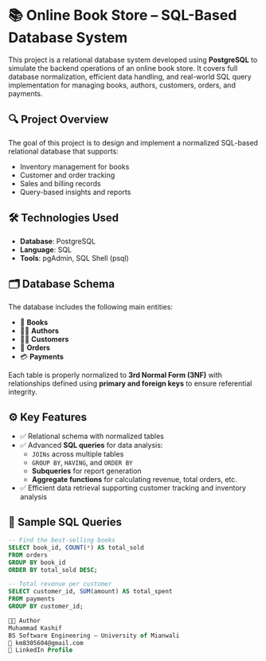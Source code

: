 # 📚 Online Book Store – SQL-Based Database System

This project is a relational database system developed using **PostgreSQL** to simulate the backend operations of an online book store. It covers full database normalization, efficient data handling, and real-world SQL query implementation for managing books, authors, customers, orders, and payments.

## 🔍 Project Overview

The goal of this project is to design and implement a normalized SQL-based relational database that supports:
- Inventory management for books
- Customer and order tracking
- Sales and billing records
- Query-based insights and reports

## 🛠️ Technologies Used

- **Database**: PostgreSQL
- **Language**: SQL
- **Tools**: pgAdmin, SQL Shell (psql)

## 🗂️ Database Schema

The database includes the following main entities:

- 📘 **Books**  
- 👨‍💼 **Authors**  
- 🧑‍💼 **Customers**  
- 🧾 **Orders**  
- 💳 **Payments**

Each table is properly normalized to **3rd Normal Form (3NF)** with relationships defined using **primary and foreign keys** to ensure referential integrity.

## ⚙️ Key Features

- ✅ Relational schema with normalized tables
- ✅ Advanced **SQL queries** for data analysis:
  - `JOINs` across multiple tables
  - `GROUP BY`, `HAVING`, and `ORDER BY`
  - **Subqueries** for report generation
  - **Aggregate functions** for calculating revenue, total orders, etc.
- ✅ Efficient data retrieval supporting customer tracking and inventory analysis

## 🧠 Sample SQL Queries

```sql
-- Find the best-selling books
SELECT book_id, COUNT(*) AS total_sold
FROM orders
GROUP BY book_id
ORDER BY total_sold DESC;

-- Total revenue per customer
SELECT customer_id, SUM(amount) AS total_spent
FROM payments
GROUP BY customer_id;

👨‍💻 Author
Muhammad Kashif
BS Software Engineering – University of Mianwali
📧 km8305604@gmail.com
🔗 LinkedIn Profile
